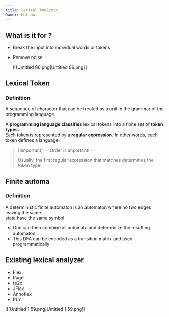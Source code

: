 ```yaml
---
title: Lexical Analysis
Owner: Matcha
---
```

## What is it for ?
- Break the input into individual words or tokens
- Remove noise
    
    ![[Untitled 86.png|Untitled 86.png]]
    
  
  
## Lexical Token
### Definition
A sequence of character that can be treated as a unit in the grammar of the programming language
  
A **programming language classifies** lexical tokens into a finite set of **token types.**  
Each token is represented by a **regular expression**. In other words, each token defines a language.

> [!important] ==Order is important!==
> 
>   
> Usually, the first regular expression that matches determines the token type!
  
## Finite automa
### Definition
A deterministic finite automaton is an automaton where no two edges leaving the same  
state have the same symbol
- One can then combine all automata and determinize the resulting automaton
- This DFA can be encoded as a transition matrix and used programmatically
  
## Existing lexical analyzer
- Flex
- Ragel
- re2c
- JFlex
- Annoflex
- PLY
  
  
![[Untitled 1 59.png|Untitled 1 59.png]]